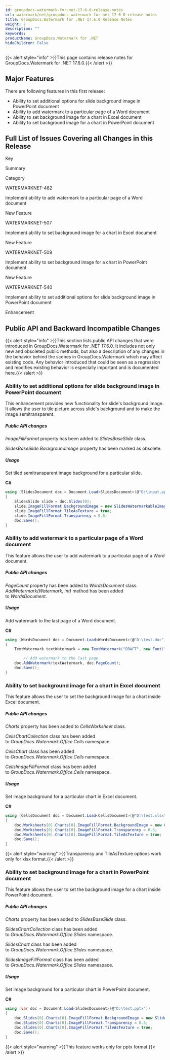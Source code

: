 ```yaml
---
id: groupdocs-watermark-for-net-17-6-0-release-notes
url: watermark/net/groupdocs-watermark-for-net-17-6-0-release-notes
title: GroupDocs.Watermark for .NET 17.6.0 Release Notes
weight: 7
description: ""
keywords: 
productName: GroupDocs.Watermark for .NET
hideChildren: False
---
```

{{< alert style="info" >}}This page contains release notes for GroupDocs.Watermark for .NET 17.6.0.{{< /alert >}}

## Major Features

There are following features in this first release:

*   Ability to set additional options for slide background image in PowerPoint document
*   Ability to add watermark to a particular page of a Word document
*   Ability to set background image for a chart in Excel document
*   Ability to set background image for a chart in PowerPoint document

## Full List of Issues Covering all Changes in this Release

Key

Summary

Category

WATERMARKNET-482

Implement ability to add watermark to a particular page of a Word document

New Feature

WATERMARKNET-507

Implement ability to set background image for a chart in Excel document

New Feature

WATERMARKNET-509

Implement ability to set background image for a chart in PowerPoint document

New Feature

WATERMARKNET-540

Implement ability to set additional options for slide background image in PowerPoint document

Enhancement

## Public API and Backward Incompatible Changes

{{< alert style="info" >}}This section lists public API changes that were introduced in GroupDocs.Watermark for .NET 17.6.0. It includes not only new and obsoleted public methods, but also a description of any changes in the behavior behind the scenes in GroupDocs.Watermark which may affect existing code. Any behavior introduced that could be seen as a regression and modifies existing behavior is especially important and is documented here.{{< /alert >}}

### Ability to set additional options for slide background image in PowerPoint document

This enhancement provides new functionality for slide's background image. It allows the user to tile picture across slide's background and to make the image semitransparent.

##### Public API changes

*ImageFillFormat* property has been added to *SlidesBaseSlide* class.

*SlidesBaseSlide.BackgroundImage* property has been marked as obsolete.

##### Usage

Set tiled semitransparent image background for a particular slide.

**C#**

```csharp
using (SlidesDocument doc = Document.Load<SlidesDocument>(@"D:\input.pptx"))
{
	SlidesSlide slide = doc.Slides[0];
	slide.ImageFillFormat.BackgroundImage = new SlidesWatermarkableImage(File.ReadAllBytes(@"D:\background.png"));
	slide.ImageFillFormat.TileAsTexture = true;
	slide.ImageFillFormat.Transparency = 0.5;
	doc.Save();
}
```

### Ability to add watermark to a particular page of a Word document

This feature allows the user to add watermark to a particular page of a Word document.

##### Public API changes

*PageCount* property has been added to *WordsDocument* class.  
*AddWatermark(Watermark, int)* method has been added to *WordsDocument*.

##### Usage

Add watermark to the last page of a Word document.

**C#**

```csharp
using (WordsDocument doc = Document.Load<WordsDocument>(@"D:\test.doc"))
{
	TextWatermark textWatermark = new TextWatermark("DRAFT", new Font("Arial", 42));

        // Add watermark to the last page
	doc.AddWatermark(textWatermark, doc.PageCount);
	doc.Save();
}
```

### Ability to set background image for a chart in Excel document

This feature allows the user to set the background image for a chart inside Excel document.

##### Public API changes

*Charts* property has been added to *CellsWorksheet* class.

*CellsChartCollection* class has been added to *GroupDocs.Watermark.Office.Cells* namespace.

*CellsChart* class has been added to *GroupDocs.Watermark.Office.Cells* namespace.

*CellsImageFillFormat* class has been added to *GroupDocs.Watermark.Office.Cells* namespace.

##### Usage

Set image background for a particular chart in Excel document.

**C#**

```csharp
using (CellsDocument doc = Document.Load<CellsDocument>(@"D:\test.xlsx"))
{
	doc.Worksheets[0].Charts[0].ImageFillFormat.BackgroundImage = new CellsWatermarkableImage(File.ReadAllBytes(@"D:\test.png"));
	doc.Worksheets[0].Charts[0].ImageFillFormat.Transparency = 0.5;
	doc.Worksheets[0].Charts[0].ImageFillFormat.TileAsTexture = true;
	doc.Save();
}
```

{{< alert style="warning" >}}Transparency and TileAsTexture options work only for xlsx format.{{< /alert >}}

### Ability to set background image for a chart in PowerPoint document

This feature allows the user to set the background image for a chart inside PowerPoint document.

##### Public API changes

*Charts* property has been added to *SlidesBaseSlide* class.

*SlidesChartCollection* class has been added to *GroupDocs.Watermark.Office.Slides* namespace.

*SlidesChart* class has been added to *GroupDocs.Watermark.Office.Slides* namespace.

*SlidesImageFillFormat* class has been added to *GroupDocs.Watermark.Office.Slides* namespace.

##### Usage

Set image background for a particular chart in PowerPoint document.

  

**C#**

```csharp
using (var doc = Document.Load<SlidesDocument>(@"D:\test.pptx"))
{
	doc.Slides[0].Charts[0].ImageFillFormat.BackgroundImage = new SlidesWatermarkableImage(File.ReadAllBytes(@"D:\test.png"));
	doc.Slides[0].Charts[0].ImageFillFormat.Transparency = 0.5;
	doc.Slides[0].Charts[0].ImageFillFormat.TileAsTexture = true;
	doc.Save();
}
```

{{< alert style="warning" >}}This feature works only for pptx format.{{< /alert >}}
